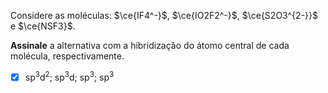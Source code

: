 Considere as moléculas: $\ce{IF4^-}$, $\ce{IO2F2^-}$, $\ce{S2O3^{2-}}$ e $\ce{NSF3}$.

**Assinale** a alternativa com a hibridização do átomo central de cada molécula, respectivamente.

- [x] $\mathrm{sp^3d^2}$; $\mathrm{sp^3d}$; $\mathrm{sp^3}$; $\mathrm{sp^3}$

